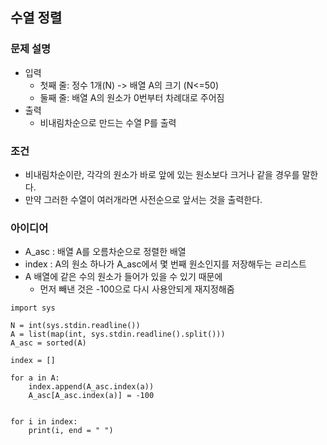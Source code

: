 ## 수열 정렬

### 문제 설명
- 입력
    - 첫째 줄: 정수 1개(N) -> 배열 A의 크기 (N<=50)
    - 둘째 줄: 배열 A의 원소가 0번부터 차례대로 주어짐
- 출력
    - 비내림차순으로 만드는 수열 P를 출력

### 조건
- 비내림차순이란, 각각의 원소가 바로 앞에 있는 원소보다 크거나 같을 경우를 말한다. 
- 만약 그러한 수열이 여러개라면 사전순으로 앞서는 것을 출력한다.

### 아이디어
- A_asc : 배열 A를 오름차순으로 정렬한 배열
- index : A의 원소 하나가 A_asc에서 몇 번째 원소인지를 저장해두는 ㄹ리스트
- A 배열에 같은 수의 원소가 들어가 있을 수 있기 때문에
    - 먼저 빼낸 것은 -100으로 다시 사용안되게 재지정해줌

```
import sys

N = int(sys.stdin.readline())
A = list(map(int, sys.stdin.readline().split()))
A_asc = sorted(A)

index = []

for a in A:
    index.append(A_asc.index(a))
    A_asc[A_asc.index(a)] = -100
    
    
for i in index:
    print(i, end = " ")

```
